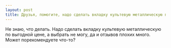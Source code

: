 ```yaml
---
layout: post 
title: Друзья, помогите, надо сделать вкладку культевую металлическую по выгодной цене 
--- 
```

Не знаю, что делать. Надо сделать вкладку культевую металлическую по выгодной цене, а выбрать не могу, да и отзывов плохих много. Может порекомендуете что-то?